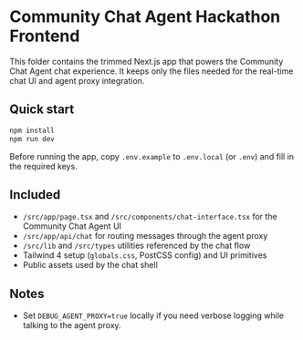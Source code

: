 # Community Chat Agent Hackathon Frontend

This folder contains the trimmed Next.js app that powers the Community Chat Agent chat experience. It keeps only the files needed for the real-time chat UI and agent proxy integration.

## Quick start

```bash
npm install
npm run dev
```

Before running the app, copy `.env.example` to `.env.local` (or `.env`) and fill in the required keys.

## Included
- `/src/app/page.tsx` and `/src/components/chat-interface.tsx` for the Community Chat Agent UI
- `/src/app/api/chat` for routing messages through the agent proxy 
- `/src/lib` and `/src/types` utilities referenced by the chat flow
- Tailwind 4 setup (`globals.css`, PostCSS config) and UI primitives
- Public assets used by the chat shell

## Notes
- Set `DEBUG_AGENT_PROXY=true` locally if you need verbose logging while talking to the agent proxy.
